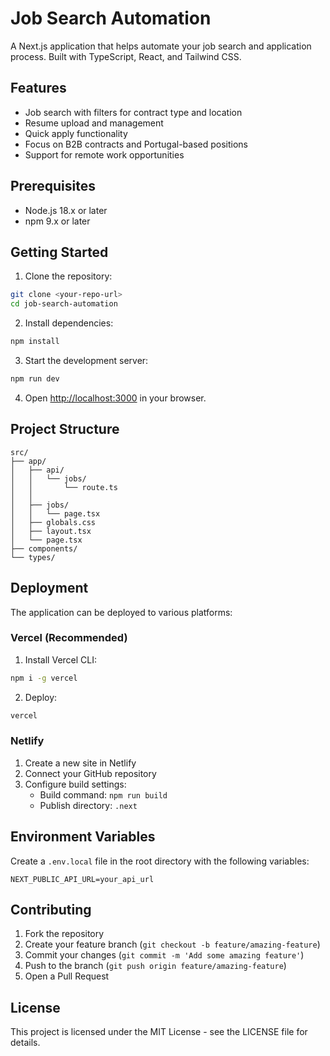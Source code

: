 # Job Search Automation

A Next.js application that helps automate your job search and application process. Built with TypeScript, React, and Tailwind CSS.

## Features

- Job search with filters for contract type and location
- Resume upload and management
- Quick apply functionality
- Focus on B2B contracts and Portugal-based positions
- Support for remote work opportunities

## Prerequisites

- Node.js 18.x or later
- npm 9.x or later

## Getting Started

1. Clone the repository:
```bash
git clone <your-repo-url>
cd job-search-automation
```

2. Install dependencies:
```bash
npm install
```

3. Start the development server:
```bash
npm run dev
```

4. Open [http://localhost:3000](http://localhost:3000) in your browser.

## Project Structure

```
src/
├── app/
│   ├── api/
│   │   └── jobs/
│   │       └── route.ts
│   │   
│   ├── jobs/
│   │   └── page.tsx
│   ├── globals.css
│   ├── layout.tsx
│   └── page.tsx
├── components/
└── types/
```

## Deployment

The application can be deployed to various platforms:

### Vercel (Recommended)

1. Install Vercel CLI:
```bash
npm i -g vercel
```

2. Deploy:
```bash
vercel
```

### Netlify

1. Create a new site in Netlify
2. Connect your GitHub repository
3. Configure build settings:
   - Build command: `npm run build`
   - Publish directory: `.next`

## Environment Variables

Create a `.env.local` file in the root directory with the following variables:

```env
NEXT_PUBLIC_API_URL=your_api_url
```

## Contributing

1. Fork the repository
2. Create your feature branch (`git checkout -b feature/amazing-feature`)
3. Commit your changes (`git commit -m 'Add some amazing feature'`)
4. Push to the branch (`git push origin feature/amazing-feature`)
5. Open a Pull Request

## License

This project is licensed under the MIT License - see the LICENSE file for details.
